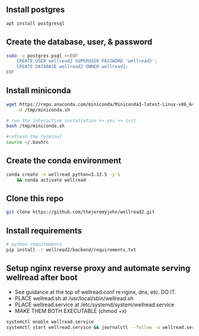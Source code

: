 ## Install postgres
```bash
apt install postgresql
```

## Create the database, user, & password
```bash
sudo -u postgres psql <<EOF
    CREATE USER wellread2 SUPERUSER PASSWORD 'wellread2';
    CREATE DATABASE wellread2 OWNER wellread2;
EOF
```

## Install miniconda
```bash
wget https://repo.anaconda.com/miniconda/Miniconda3-latest-Linux-x86_64.sh \
    -O /tmp/miniconda.sh

# run the interactive installation >> yes >> init
bash /tmp/miniconda.sh

#refresh the terminal
source ~/.bashrc
```

## Create the conda environment
```bash
conda create -n wellread python=3.13.5 -y \
    && conda activate wellread
```

## Clone this repo
```bash
git clone https://github.com/thejeremyjohn/wellread2.git
```

## Install requirements
```bash
# python requirements
pip install -r wellread2/backend/requirements.txt
```

## Setup nginx reverse proxy and automate serving wellread after boot
- See guidance at the top of wellread.conf re nginx, dns, etc. DO IT.
- PLACE wellread.sh at /usr/local/sbin/wellread.sh
- PLACE wellread.service at /etc/systemd/system/wellread.service
- MAKE THEM BOTH EXECUTABLE (chmod +x)

```bash
systemctl enable wellread.service
systemctl start wellread.service && journalctl --follow -u wellread.service
```